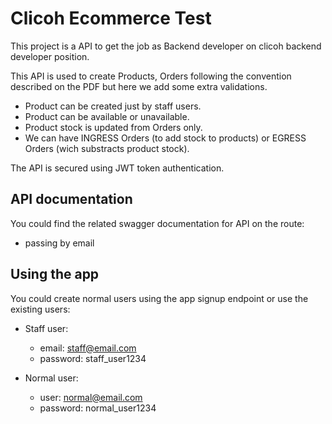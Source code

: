 # Clicoh Ecommerce Test
This project is a API to get the job as Backend developer on clicoh backend developer position.

This API is used to create Products, Orders following the convention described on the PDF but here we add some extra validations.

- Product can be created just by staff users.
- Product can be available or unavailable.
- Product stock is updated from Orders only.
- We can have INGRESS Orders (to add stock to products) or EGRESS Orders (wich substracts product stock).

The API is secured using JWT token authentication.

## API documentation
You could find the related swagger documentation for API on the route:
- passing by email

## Using the app
You could create normal users using the app signup endpoint or use the existing users:
- Staff user: 
    - email: staff@email.com
    - password: staff_user1234

- Normal user:
    - user: normal@email.com
    - password: normal_user1234